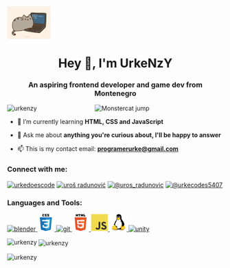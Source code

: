 <img align="center" alt="Pusheen code" width="20%" src="https://raw.githubusercontent.com/fate0/fate0/master/artwork/pusheencode.gif">

<h1 align="center">Hey 👋, I'm UrkeNzY</h1>
<h3 align="center">An aspiring frontend developer and game dev from Montenegro</h3>

<img align="right" alt="Monstercat jump" width="300" src="https://media4.giphy.com/media/Y1SvSjhx3UPoASl42J/giphy.gif?cid=ecf05e47wkljym99gg13ji24tphdu3gie5nldstp17hz8k7u&rid=giphy.gif&ct=s">

<p align="left"> <img src="https://komarev.com/ghpvc/?username=urkenzy&label=Profile%20views&color=0e75b6&style=flat" alt="urkenzy" /> </p>

- 🌱 I’m currently learning **HTML, CSS and JavaScript**

- 💬 Ask me about **anything you're curious about, I'll be happy to answer**

- 📫 This is my contact email: **programerurke@gmail.com**

<h3 align="left">Connect with me:</h3>
<p align="left">
<a href="https://twitter.com/urkedoescode" target="blank"><img align="center" src="https://raw.githubusercontent.com/rahuldkjain/github-profile-readme-generator/master/src/images/icons/Social/twitter.svg" alt="urkedoescode" height="30" width="40" /></a>
<a href="https://linkedin.com/in/uroš-radunović-414805252/" target="blank"><img align="center" src="https://raw.githubusercontent.com/rahuldkjain/github-profile-readme-generator/master/src/images/icons/Social/linked-in-alt.svg" alt="uroš radunović" height="30" width="40" /></a>
<a href="https://www.instagram.com/uros_radunovic" target="blank"><img align="center" src="https://raw.githubusercontent.com/rahuldkjain/github-profile-readme-generator/master/src/images/icons/Social/instagram.svg" alt="@uros_radunovic" height="30" width="40" /></a>
<a href="https://www.youtube.com/@urkecodes5407" target="blank"><img align="center" src="https://raw.githubusercontent.com/rahuldkjain/github-profile-readme-generator/master/src/images/icons/Social/youtube.svg" alt="@urkecodes5407" height="30" width="40" /></a>
</p>

<h3 align="left">Languages and Tools:</h3>
<p align="left"> <a href="https://www.blender.org/" target="_blank" rel="noreferrer"> <img src="https://download.blender.org/branding/community/blender_community_badge_white.svg" alt="blender" width="40" height="40"/> </a> <a href="https://www.w3schools.com/css/" target="_blank" rel="noreferrer"> <img src="https://raw.githubusercontent.com/devicons/devicon/master/icons/css3/css3-original-wordmark.svg" alt="css3" width="40" height="40"/> </a> <a href="https://git-scm.com/" target="_blank" rel="noreferrer"> <img src="https://www.vectorlogo.zone/logos/git-scm/git-scm-icon.svg" alt="git" width="40" height="40"/> </a> <a href="https://www.w3.org/html/" target="_blank" rel="noreferrer"> <img src="https://raw.githubusercontent.com/devicons/devicon/master/icons/html5/html5-original-wordmark.svg" alt="html5" width="40" height="40"/> </a> <a href="https://developer.mozilla.org/en-US/docs/Web/JavaScript" target="_blank" rel="noreferrer"> <img src="https://raw.githubusercontent.com/devicons/devicon/master/icons/javascript/javascript-original.svg" alt="javascript" width="40" height="40"/> </a> <a href="https://www.linux.org/" target="_blank" rel="noreferrer"> <img src="https://raw.githubusercontent.com/devicons/devicon/master/icons/linux/linux-original.svg" alt="linux" width="40" height="40"/> </a> <a href="https://unity.com/" target="_blank" rel="noreferrer"> <img src="https://www.vectorlogo.zone/logos/unity3d/unity3d-icon.svg" alt="unity" width="40" height="40"/> </a> </p>

<p><img align="left" src="https://github-readme-stats.vercel.app/api/top-langs?username=urkenzy&show_icons=true&locale=en&layout=compact" alt="urkenzy" /></p>

<p>&nbsp;<img align="center" src="https://github-readme-stats.vercel.app/api?username=urkenzy&show_icons=true&locale=en" alt="urkenzy" /></p>

<p><img align="center" src="https://github-readme-streak-stats.herokuapp.com/?user=urkenzy&" alt="urkenzy" /></p>

